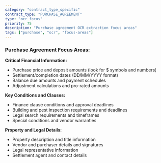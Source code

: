 ```yaml
---
category: "contract_type_specific"
contract_type: "PURCHASE_AGREEMENT"
type: "ocr_focus"
priority: 75
description: "Purchase agreement OCR extraction focus areas"
tags: ["purchase", "ocr", "focus-areas"]
---
```


### Purchase Agreement Focus Areas:

**Critical Financial Information:**
- Purchase price and deposit amounts (look for $ symbols and numbers)
- Settlement/completion dates (DD/MM/YYYY format)
- Balance due amounts and payment schedules
- Adjustment calculations and pro-rated amounts

**Key Conditions and Clauses:**
- Finance clause conditions and approval deadlines
- Building and pest inspection requirements and deadlines
- Legal search requirements and timeframes
- Special conditions and vendor warranties

**Property and Legal Details:**
- Property description and title information
- Vendor and purchaser details and signatures
- Legal representative information
- Settlement agent and contact details